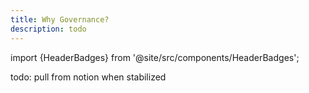 ```yaml
---
title: Why Governance?
description: todo
---
```


import {HeaderBadges} from '@site/src/components/HeaderBadges';

<HeaderBadges/>


todo: pull from notion when stabilized